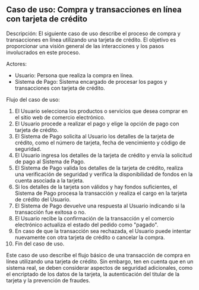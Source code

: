 ## Caso de uso: Compra y transacciones en línea con tarjeta de crédito

Descripción:
El siguiente caso de uso describe el proceso de compra y transacciones en línea utilizando una tarjeta de crédito. El objetivo es proporcionar una visión general de las interacciones y los pasos involucrados en este proceso.

Actores:
- Usuario: Persona que realiza la compra en línea.
- Sistema de Pago: Sistema encargado de procesar los pagos y transacciones con tarjeta de crédito.

Flujo del caso de uso:

1. El Usuario selecciona los productos o servicios que desea comprar en el sitio web de comercio electrónico.
2. El Usuario procede a realizar el pago y elige la opción de pago con tarjeta de crédito.
3. El Sistema de Pago solicita al Usuario los detalles de la tarjeta de crédito, como el número de tarjeta, fecha de vencimiento y código de seguridad.
4. El Usuario ingresa los detalles de la tarjeta de crédito y envía la solicitud de pago al Sistema de Pago.
5. El Sistema de Pago valida los detalles de la tarjeta de crédito, realiza una verificación de seguridad y verifica la disponibilidad de fondos en la cuenta asociada a la tarjeta.
6. Si los detalles de la tarjeta son válidos y hay fondos suficientes, el Sistema de Pago procesa la transacción y realiza el cargo en la tarjeta de crédito del Usuario.
7. El Sistema de Pago devuelve una respuesta al Usuario indicando si la transacción fue exitosa o no.
8. El Usuario recibe la confirmación de la transacción y el comercio electrónico actualiza el estado del pedido como "pagado".
9. En caso de que la transacción sea rechazada, el Usuario puede intentar nuevamente con otra tarjeta de crédito o cancelar la compra.
10. Fin del caso de uso.

Este caso de uso describe el flujo básico de una transacción de compra en línea utilizando una tarjeta de crédito. Sin embargo, ten en cuenta que en un sistema real, se deben considerar aspectos de seguridad adicionales, como el encriptado de los datos de la tarjeta, la autenticación del titular de la tarjeta y la prevención de fraudes.
